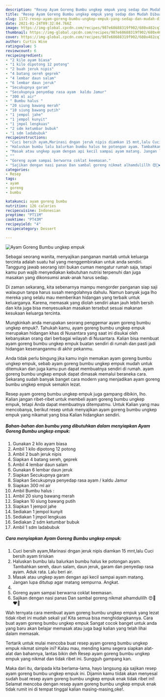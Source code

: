 ```yaml
---
description: "Resep Ayam Goreng Bumbu ungkep empuk yang sedap dan Mudah Dibuat"
title: "Resep Ayam Goreng Bumbu ungkep empuk yang sedap dan Mudah Dibuat"
slug: 1172-resep-ayam-goreng-bumbu-ungkep-empuk-yang-sedap-dan-mudah-dibuat
date: 2021-01-24T09:32:04.766Z
image: https://img-global.cpcdn.com/recipes/987e68688319f902/680x482cq70/ayam-goreng-bumbu-ungkep-empuk-foto-resep-utama.jpg
thumbnail: https://img-global.cpcdn.com/recipes/987e68688319f902/680x482cq70/ayam-goreng-bumbu-ungkep-empuk-foto-resep-utama.jpg
cover: https://img-global.cpcdn.com/recipes/987e68688319f902/680x482cq70/ayam-goreng-bumbu-ungkep-empuk-foto-resep-utama.jpg
author: Curtis Wise
ratingvalue: 5
reviewcount: 6
recipeingredient:
- "2 kilo ayam biasa"
- "1 kilo dipotong 12 potong"
- "2 buah jeruk nipis"
- "4 batang sereh geprek"
- "4 lembar daun salam"
- "6 lembar daun jeruk"
- "Secukupnya garam"
- "Secukupnya penyedap rasa ayam  kaldu Jamur"
- "300 ml air"
- " Bumbu halus "
- "20 siung bawang merah"
- "10 siung bawang putih"
- "1 jempol jahe"
- "1 jempol kunyit"
- "1 jmpol lengkuas"
- "2 sdm ketumbar bubuk"
- "1 sdm ladabubuk"
recipeinstructions:
- "Cuci bersih ayam,Marinasi dngan jeruk nipis diamkan 15 mnt,lalu Cuci bersih ayam tiriskan"
- "Haluskan bumbu lalu balurkan bumbu halus ke potongan ayam. Tambahkan sereh, daun salam, daun jeruk, garam dan penyedap rasa ayam. Aduk rata. Lalu beri air."
- "Masak atau ungkep ayam dengan api kecil sampai ayam matang. Jangan lupa ditutup agar matang sempurna. Angkat."
- ""
- "Goreng ayam sampai berwarna coklat keemasan."
- "Sajikan dengan nasi panas Dan sambal goreng nikmat alhamdulillh 😍🥰❤️💋"
categories:
- Resep
tags:
- ayam
- goreng
- bumbu

katakunci: ayam goreng bumbu 
nutrition: 126 calories
recipecuisine: Indonesian
preptime: "PT11M"
cooktime: "PT43M"
recipeyield: "4"
recipecategory: Dessert

---
```



![Ayam Goreng Bumbu ungkep empuk](https://img-global.cpcdn.com/recipes/987e68688319f902/680x482cq70/ayam-goreng-bumbu-ungkep-empuk-foto-resep-utama.jpg)

Sebagai seorang wanita, menyajikan panganan mantab untuk keluarga tercinta adalah suatu hal yang menggembirakan untuk anda sendiri. Tanggung jawab seorang istri bukan cuman mengatur rumah saja, tetapi kamu pun wajib menyediakan kebutuhan nutrisi terpenuhi dan juga masakan yang dikonsumsi anak-anak harus sedap.

Di zaman  sekarang, kita sebenarnya mampu mengorder panganan siap saji walaupun tanpa harus susah mengolahnya dahulu. Namun banyak juga lho mereka yang selalu mau memberikan hidangan yang terbaik untuk keluarganya. Karena, memasak yang diolah sendiri akan jauh lebih bersih dan kita juga bisa menyesuaikan masakan tersebut sesuai makanan kesukaan keluarga tercinta. 



Mungkinkah anda merupakan seorang penggemar ayam goreng bumbu ungkep empuk?. Tahukah kamu, ayam goreng bumbu ungkep empuk merupakan hidangan khas di Nusantara yang saat ini disukai oleh kebanyakan orang dari berbagai wilayah di Nusantara. Kalian bisa membuat ayam goreng bumbu ungkep empuk buatan sendiri di rumah dan pasti jadi hidangan kesenanganmu di akhir pekanmu.

Anda tidak perlu bingung jika kamu ingin memakan ayam goreng bumbu ungkep empuk, sebab ayam goreng bumbu ungkep empuk mudah untuk ditemukan dan juga kamu pun dapat membuatnya sendiri di rumah. ayam goreng bumbu ungkep empuk dapat dimasak memalui beraneka cara. Sekarang sudah banyak banget cara modern yang menjadikan ayam goreng bumbu ungkep empuk semakin lezat.

Resep ayam goreng bumbu ungkep empuk juga gampang dibikin, lho. Kalian jangan ribet-ribet untuk membeli ayam goreng bumbu ungkep empuk, tetapi Anda dapat membuatnya ditempatmu. Untuk Kalian yang mau mencobanya, berikut resep untuk menyajikan ayam goreng bumbu ungkep empuk yang nikamat yang bisa Kalian hidangkan sendiri.

<!--inarticleads1-->

##### Bahan-bahan dan bumbu yang dibutuhkan dalam menyiapkan Ayam Goreng Bumbu ungkep empuk:

1. Gunakan 2 kilo ayam biasa
1. Ambil 1 kilo dipotong 12 potong
1. Ambil 2 buah jeruk nipis
1. Siapkan 4 batang sereh, geprek
1. Ambil 4 lembar daun salam
1. Gunakan 6 lembar daun jeruk
1. Siapkan Secukupnya garam
1. Siapkan Secukupnya penyedap rasa ayam / kaldu Jamur
1. Siapkan 300 ml air
1. Ambil  Bumbu halus :
1. Ambil 20 siung bawang merah
1. Siapkan 10 siung bawang putih
1. Siapkan 1 jempol jahe
1. Sediakan 1 jempol kunyit
1. Sediakan 1 jmpol lengkuas
1. Sediakan 2 sdm ketumbar bubuk
1. Ambil 1 sdm ladabubuk




<!--inarticleads2-->

##### Cara menyiapkan Ayam Goreng Bumbu ungkep empuk:

1. Cuci bersih ayam,Marinasi dngan jeruk nipis diamkan 15 mnt,lalu Cuci bersih ayam tiriskan
1. Haluskan bumbu lalu balurkan bumbu halus ke potongan ayam. Tambahkan sereh, daun salam, daun jeruk, garam dan penyedap rasa ayam. Aduk rata. Lalu beri air.
1. Masak atau ungkep ayam dengan api kecil sampai ayam matang. Jangan lupa ditutup agar matang sempurna. Angkat.
1. 
1. Goreng ayam sampai berwarna coklat keemasan.
1. Sajikan dengan nasi panas Dan sambal goreng nikmat alhamdulillh 😍🥰❤️💋




Wah ternyata cara membuat ayam goreng bumbu ungkep empuk yang lezat tidak ribet ini mudah sekali ya! Kita semua bisa menghidangkannya. Cara buat ayam goreng bumbu ungkep empuk Sangat cocok banget untuk anda yang baru akan belajar memasak atau juga bagi kalian yang telah lihai dalam memasak.

Tertarik untuk mulai mencoba buat resep ayam goreng bumbu ungkep empuk nikmat simple ini? Kalau mau, mending kamu segera siapkan alat-alat dan bahannya, lantas bikin deh Resep ayam goreng bumbu ungkep empuk yang nikmat dan tidak ribet ini. Sungguh gampang kan. 

Maka dari itu, daripada kita berlama-lama, hayo langsung aja sajikan resep ayam goreng bumbu ungkep empuk ini. Dijamin kamu tiidak akan menyesal sudah buat resep ayam goreng bumbu ungkep empuk enak tidak ribet ini! Selamat mencoba dengan resep ayam goreng bumbu ungkep empuk enak tidak rumit ini di tempat tinggal kalian masing-masing,oke!.

